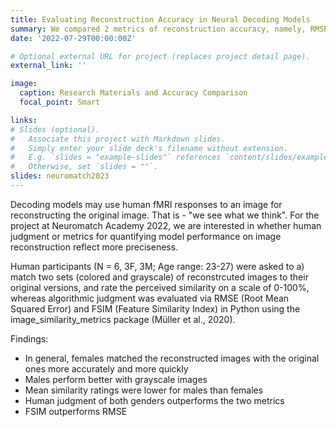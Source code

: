 ```yaml
---
title: Evaluating Reconstruction Accuracy in Neural Decoding Models
summary: We compared 2 metrics of reconstruction accuracy, namely, RMSE (Root Mean Squared Error) and FSIM (Feature Similarity Index) against human judgement in two tasks of relating the reconstructed images to original images.
date: '2022-07-29T00:00:00Z'

# Optional external URL for project (replaces project detail page).
external_link: ''

image:
  caption: Research Materials and Accuracy Comparison
  focal_point: Smart

links:
# Slides (optional).
#   Associate this project with Markdown slides.
#   Simply enter your slide deck's filename without extension.
#   E.g. `slides = "example-slides"` references `content/slides/example-slides.md`.
#   Otherwise, set `slides = ""`.
slides: neuromatch2023
---
```

Decoding models may use human fMRI responses to an image for reconstructing the original image. That is - "we see what we think". For the project at Neuromatch Academy 2022, we are interested in whether human judgment or metrics for quantifying model performance on image reconstruction reflect more preciseness.

Human participants (N = 6, 3F, 3M; Age range: 23-27) were asked to a) match two sets (colored and grayscale) of reconstrcuted images to their original versions, and rate the perceived similarity on a scale of 0-100%, whereas algorithmic judgment was evaluated via RMSE (Root Mean Squared Error) and FSIM (Feature Similarity Index)
in Python using the image_similarity_metrics package (Müller et al., 2020).
 
Findings:
- In general, females matched the reconstructed images with the original ones more accurately and more quickly
- Males perform better with grayscale images
- Mean similarity ratings were lower for males than females
- Human judgment of both genders outperforms the two metrics
- FSIM outperforms RMSE
